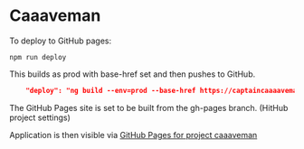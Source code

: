 Caaaveman
=========

To deploy to GitHub pages:

```
npm run deploy
```

This builds as prod with base-href set and then pushes to GitHub. 

```json
    "deploy": "ng build --env=prod --base-href https://captaincaaaaveman.github.io/caaaveman/ && angular-cli-ghpages --branch gh-pages"
```

The GitHub Pages site is set to be built from the gh-pages branch.  (HitHub project settings)

Application is then visible via [GitHub Pages for project caaaveman](https://captaincaaaaveman.github.io/caaaveman/)